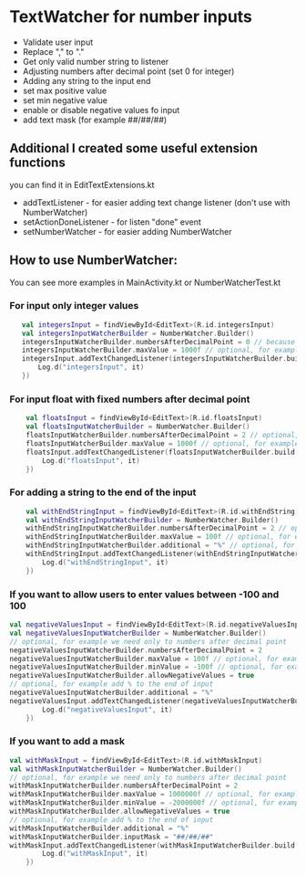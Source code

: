 # TextWatcher for number inputs

 - Validate user input
 - Replace "," to "."
 - Get only valid number string to listener
 - Adjusting numbers after decimal point (set 0 for integer)
 - Adding any string to the input end
 - set max positive value
 - set min negative value
 - enable or disable negative values fo input
 - add text mask (for example ##/##/##)
 
 ## Additional I created some useful extension functions
 
 you can find it in EditTextExtensions.kt
 
 - addTextListener - for easier adding text change listener (don't use with NumberWatcher)
 - setActionDoneListener - for listen "done" event
 - setNumberWatcher - for easier adding NumberWatcher
 
 ## How to use NumberWatcher:
 
 You can see more examples in MainActivity.kt or NumberWatcherTest.kt
 
 ### For input only integer values
 ```kotlin
    val integersInput = findViewById<EditText>(R.id.integersInput)
    val integersInputWatcherBuilder = NumberWatcher.Builder()
    integersInputWatcherBuilder.numbersAfterDecimalPoint = 0 // because we need integers
    integersInputWatcherBuilder.maxValue = 1000f // optional, for example max value 1000
    integersInput.addTextChangedListener(integersInputWatcherBuilder.build(integersInput){
        Log.d("integersInput", it)
    })
```

### For input float with fixed numbers after decimal point
```kotlin
    val floatsInput = findViewById<EditText>(R.id.floatsInput)
    val floatsInputWatcherBuilder = NumberWatcher.Builder()
    floatsInputWatcherBuilder.numbersAfterDecimalPoint = 2 // optional, for example we need only to numbers after decimal point
    floatsInputWatcherBuilder.maxValue = 1000f // optional, for example max value 1000
    floatsInput.addTextChangedListener(floatsInputWatcherBuilder.build(floatsInput){
        Log.d("floatsInput", it)
    })
```

### For adding a string to the end of the input
```kotlin
    val withEndStringInput = findViewById<EditText>(R.id.withEndString)
    val withEndStringInputWatcherBuilder = NumberWatcher.Builder()
    withEndStringInputWatcherBuilder.numbersAfterDecimalPoint = 2 // optional, for example we need only to numbers after decimal point
    withEndStringInputWatcherBuilder.maxValue = 100f // optional, for example max value 100
    withEndStringInputWatcherBuilder.additional = "%" // optional, for example add % to the end of input
    withEndStringInput.addTextChangedListener(withEndStringInputWatcherBuilder.build(withEndStringInput){
        Log.d("withEndStringInput", it)
    })
```

### If you want to allow users to enter values between -100 and 100
```kotlin
val negativeValuesInput = findViewById<EditText>(R.id.negativeValuesInput)
val negativeValuesInputWatcherBuilder = NumberWatcher.Builder()
// optional, for example we need only to numbers after decimal point
negativeValuesInputWatcherBuilder.numbersAfterDecimalPoint = 2
negativeValuesInputWatcherBuilder.maxValue = 100f // optional, for example max value 100
negativeValuesInputWatcherBuilder.minValue = -100f // optional, for example min value -100
negativeValuesInputWatcherBuilder.allowNegativeValues = true
// optional, for example add % to the end of input
negativeValuesInputWatcherBuilder.additional = "%"
negativeValuesInput.addTextChangedListener(negativeValuesInputWatcherBuilder.build(negativeValuesInput) {
        Log.d("negativeValuesInput", it)
    })
```

### If you want to add a mask
```kotlin
val withMaskInput = findViewById<EditText>(R.id.withMaskInput)
val withMaskInputWatcherBuilder = NumberWatcher.Builder()
// optional, for example we need only to numbers after decimal point
withMaskInputWatcherBuilder.numbersAfterDecimalPoint = 2
withMaskInputWatcherBuilder.maxValue = 1000000f // optional, for example max value 100
withMaskInputWatcherBuilder.minValue = -2000000f // optional, for example min value -200
withMaskInputWatcherBuilder.allowNegativeValues = true
// optional, for example add % to the end of input
withMaskInputWatcherBuilder.additional = "%"
withMaskInputWatcherBuilder.inputMask = "##/##/##"
withMaskInput.addTextChangedListener(withMaskInputWatcherBuilder.build(withMaskInput) {
        Log.d("withMaskInput", it)
    })
```